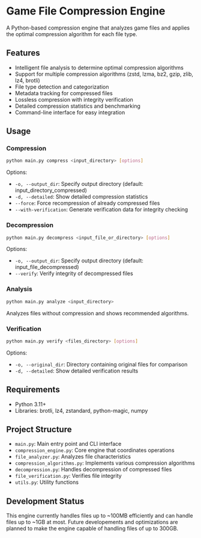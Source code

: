 # Game File Compression Engine

A Python-based compression engine that analyzes game files and applies the optimal compression algorithm for each file type.

## Features

- Intelligent file analysis to determine optimal compression algorithms
- Support for multiple compression algorithms (zstd, lzma, bz2, gzip, zlib, lz4, brotli)
- File type detection and categorization
- Metadata tracking for compressed files
- Lossless compression with integrity verification
- Detailed compression statistics and benchmarking
- Command-line interface for easy integration

## Usage

### Compression

```bash
python main.py compress <input_directory> [options]
```

Options:
- `-o, --output_dir`: Specify output directory (default: input_directory_compressed)
- `-d, --detailed`: Show detailed compression statistics
- `--force`: Force recompression of already compressed files
- `--with-verification`: Generate verification data for integrity checking

### Decompression

```bash
python main.py decompress <input_file_or_directory> [options]
```

Options:
- `-o, --output_dir`: Specify output directory (default: input_file_decompressed)
- `--verify`: Verify integrity of decompressed files

### Analysis

```bash
python main.py analyze <input_directory>
```

Analyzes files without compression and shows recommended algorithms.

### Verification

```bash
python main.py verify <files_directory> [options]
```

Options:
- `-o, --original_dir`: Directory containing original files for comparison
- `-d, --detailed`: Show detailed verification results

## Requirements

- Python 3.11+
- Libraries: brotli, lz4, zstandard, python-magic, numpy

## Project Structure

- `main.py`: Main entry point and CLI interface
- `compression_engine.py`: Core engine that coordinates operations
- `file_analyzer.py`: Analyzes file characteristics
- `compression_algorithms.py`: Implements various compression algorithms
- `decompression.py`: Handles decompression of compressed files
- `file_verification.py`: Verifies file integrity
- `utils.py`: Utility functions

## Development Status

This engine currently handles files up to ~100MB efficiently and can handle files up to ~1GB at most. Future developements and optimizations are planned to make the engine capable of handling files of up to 300GB.



